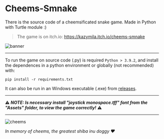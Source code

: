 # Cheems-Smnake
There is the source code of a cheemsificated snake game. Made in Python with Turtle module :)

> The game is on itch.io: https://kazymila.itch.io/cheems-smnake

![banner](https://user-images.githubusercontent.com/81656647/153765392-7ad688a8-9a9e-45e2-906a-34e2905004f3.gif)

---
To run the game on source code (.py) is required `Python > 3.9.2`, and install the dependences in a python environment or globally (not recommended) with:
```
pip install -r requirements.txt
```
It can also be run in an Windows executable (.exe) from [releases](https://github.com/Kazymila/Cheems-Smnake/releases/tag/v1.0.0).

---

⚠️ ***NOTE: Is necessary install "joystick monospace.tff" font from the "Assets" folder, to view the game correctly!*** ⚠️

---

![cheems](https://github.com/Kazymila/Cheems-Smnake/assets/81656647/8a62eabe-ea94-4b96-aca1-196106ae5761)

*In memory of cheems, the greatest shiba inu doggy :heart:*
